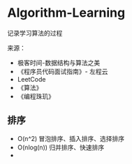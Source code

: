 # Algorithm-Learning
记录学习算法的过程

来源：
* 极客时间-数据结构与算法之美
* 《程序员代码面试指南》- 左程云
* LeetCode
* 《算法》
* 《编程珠玑》

## 排序
* O(n^2) 冒泡排序、插入排序、选择排序
* O(nlog(n)) 归并排序、快速排序
* 
